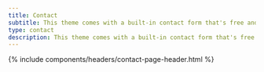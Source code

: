 ```yaml
---
title: Contact
subtitle: This theme comes with a built-in contact form that's free and easy to set up.
type: contact
description: This theme comes with a built-in contact form that's free and easy to set up.
---
```


{% include components/headers/contact-page-header.html %}

<!--
{% include contact-form.html %}
-->
